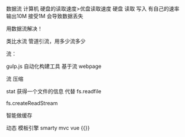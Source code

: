 数据流
计算机
硬盘的读取速度>优盘读取速度
硬盘 读取 写入 有自己的速率  
输出10M 接受1M 会导致数据丢失

用数据流解决！

类比水流
管道引流，用多少流多少

流：


gulp.js 自动化构建工具 基于流
webpage

流 压缩

stat 获得一个文件的信息
代替 fs.readfile

fs.createReadStream 


智能做缓存


动态 模板引擎
smarty  mvc   vue {{}}